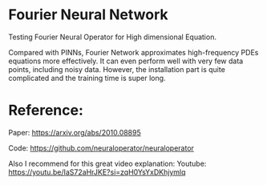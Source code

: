 # Fourier Neural Network
 
Testing Fourier Neural Operator for High dimensional Equation. 

Compared with PINNs, Fourier Network approximates high-frequency PDEs equations more effectively. It can even perform well with very few data points, including noisy data. However, the installation part is quite complicated and the training time is super long.

# Reference:
Paper: https://arxiv.org/abs/2010.08895

Code: https://github.com/neuraloperator/neuraloperator

Also I recommend for this great video explanation:
Youtube: https://youtu.be/IaS72aHrJKE?si=zqH0YsYxDKhjymlq

